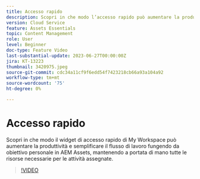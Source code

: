 ```yaml
---
title: Accesso rapido
description: Scopri in che modo l’accesso rapido può aumentare la produttività e semplificare il flusso di lavoro, fungendo da obiettivo personale in AEM Assets e mantenendo a portata di mano tutte le risorse necessarie per le attività assegnate.
version: Cloud Service
feature: Assets Essentials
topic: Content Management
role: User
level: Beginner
doc-type: Feature Video
last-substantial-update: 2023-06-27T00:00:00Z
jira: KT-13223
thumbnail: 3420975.jpeg
source-git-commit: cdc34a11cf9f6edd54f7423218cb66a93a104a92
workflow-type: tm+mt
source-wordcount: '75'
ht-degree: 0%

---
```



# Accesso rapido

Scopri in che modo il widget di accesso rapido di My Workspace può aumentare la produttività e semplificare il flusso di lavoro fungendo da obiettivo personale in AEM Assets, mantenendo a portata di mano tutte le risorse necessarie per le attività assegnate.

>[!VIDEO](https://video.tv.adobe.com/v/3420975/?learn=on)
